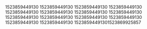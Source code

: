 1523859449130
1523859449130
1523859449130
1523859449130
1523859449130
1523859449130
1523859449130
1523859449130
1523859449130
1523859449130
1523859449130
1523859449130
1523859449130
1523859449130
15238594491301523869925857